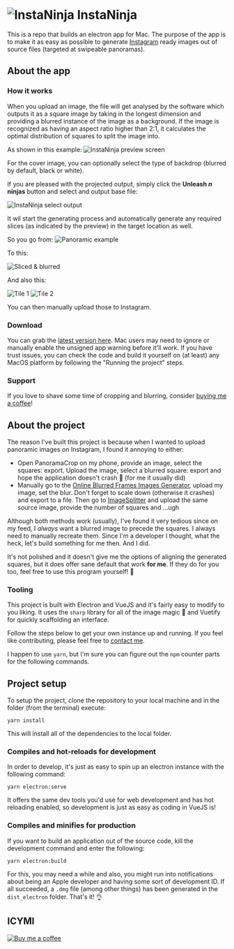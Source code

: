 # ![InstaNinja](https://raw.githubusercontent.com/joranquinten/instaninja/main/src/assets/icons/png/32x32.png) Insta**Ninja**

This is a repo that builds an electron app for Mac. The purpose of the app is to make it as easy as possible to generate [Instagram](https://instagram.com) ready images out of source files (targeted at swipeable panoramas).

## About the app
### How it works

When you upload an image, the file will get analysed by the software which outputs it as a square image by taking in the longest dimension and providing a blurred instance of the image as a background. If the image is recognized as having an aspect ratio higher than 2:1, it calculates the optimal distribution of squares to split the image into.

As shown in this example:
![InstaNinja preview screen](https://raw.githubusercontent.com/joranquinten/instaninja/main/docs/assets/screenshot-01.png)

For the cover image, you can optionally select the type of backdrop (blurred by default, black or white).

If you are pleased with the projected output, simply click the **Unleash _n_ ninjas** button and select and output base file:

![InstaNinja select output](https://raw.githubusercontent.com/joranquinten/instaninja/main/docs/assets/screenshot-02.png)

It wil start the generating process and automatically generate any required slices (as indicated by the preview) in the target location as well.

So you go from:
![Panoramic example](https://raw.githubusercontent.com/joranquinten/instaninja/main/docs/assets/example-panorama.jpeg)

To this:

![Sliced & blurred](https://raw.githubusercontent.com/joranquinten/instaninja/main/docs/assets/insta-ninja-sliced-blurred.jpg)

And also this:

![Tile 1](https://raw.githubusercontent.com/joranquinten/instaninja/main/docs/assets/insta-ninja-sliced-tile1.jpg) ![Tile 2](https://raw.githubusercontent.com/joranquinten/instaninja/main/docs/assets/insta-ninja-sliced-tile2.jpg)


You can then manually upload those to Instagram.

### Download

You can grab the [latest version here](https://github.com/joranquinten/instaninja/releases/latest). Mac users may need to ignore or manually enable the unsigned app warning before it'll work. If you have trust issues, you can check the code and build it yourself on (at least) any MacOS platform by following the "Running the project" steps.

### Support
If you love to shave some time of cropping and blurring, consider [buying me a coffee](https://www.buymeacoffee.com/joranquinten)!

## About the project

The reason I've built this project is because when I wanted to upload panoramic images on Instagram, I found it annoying to either:

- Open PanoramaCrop on my phone, provide an image, select the squares: export. Upload the image, select a blurred square: export and hope the application doesn't crash 🤞 (for me it usually did)
- Manually go to the [Online Blurred Frames Images Generator](https://pinetools.com/blurred-frame-images-generator), upload my image, set the blur. Don't forget to scale down (otherwise it crashes) and export to a file. Then go to [ImageSplitter](https://postcron.com/image-splitter/en/) and upload the same source image, provide the number of squares and ...ugh

Although both methods work (usually), I've found it very tedious since on my feed, I *always* want a blurred image to precede the squares. I always need to manually recreate them. Since I'm a developer I thought, what the heck, let's build something for me then. And I did.

It's not polished and it doesn't give me the options of aligning the generated squares, but it does offer sane default that work **for me**. If they do for you too, feel free to use this program yourself! 🖖

### Tooling

This project is built with Electron and VueJS and it's fairly easy to modify to you liking. It uses the `sharp` library for all of the image magic 🎩 and Vuetify for quickly scaffolding an interface.

Follow the steps below to get your own instance up and running. If you feel like contributing, please feel free to [contact me](mailto:joran@joranquinten.nl).

I happen to use `yarn`, but I'm sure you can figure out the `npm` counter parts for the following commands.
## Project setup

To setup the project, clone the repository to your local machine and in the folder (from the terminal) execute:

```
yarn install
```

This will install all of the dependencies to the local folder.

### Compiles and hot-reloads for development

In order to develop, it's just as easy to spin up an electron instance with the following command:

```
yarn electron:serve
```

It offers the same dev tools you'd use for web development and has hot reloading enabled, so development is just as easy as coding in VueJS is!

### Compiles and minifies for production

If you want to build an application out of the source code, kill the development command and enter the following:

```
yarn electron:build
```

For this, you may need a while and also, you might run into notifications about being an Apple developer and having some sort of development ID. If all succeeded, a `.dmg` file (among other things) has been generated in the `dist_electron` folder. That's it! 👌

## ICYMI

[![Buy me a coffee](https://cdn.buymeacoffee.com/buttons/default-orange.png)](https://www.buymeacoffee.com/joranquinten)
